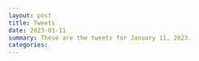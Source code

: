 ```yaml
---
layout: post
title: Tweets
date: 2023-01-11
summary: These are the tweets for January 11, 2023.
categories:
---
```


